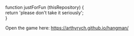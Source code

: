 function justForFun (thisRepository) {</br>
    return 'please don\'t take it seriously';</br>
    }

Open the game here:
https://arthyrych.github.io/hangman/
